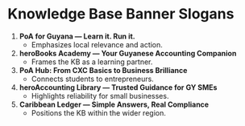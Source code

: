 # Knowledge Base Banner Slogans

1. **PoA for Guyana — Learn it. Run it.**
   - Emphasizes local relevance and action.
2. **heroBooks Academy — Your Guyanese Accounting Companion**
   - Frames the KB as a learning partner.
3. **PoA Hub: From CXC Basics to Business Brilliance**
   - Connects students to entrepreneurs.
4. **heroAccounting Library — Trusted Guidance for GY SMEs**
   - Highlights reliability for small businesses.
5. **Caribbean Ledger — Simple Answers, Real Compliance**
   - Positions the KB within the wider region.
